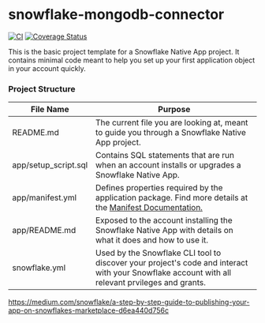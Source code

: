 # snowflake-mongodb-connector

[![CI](https://github.com/samdouble/snowflake-mongodb-connector/actions/workflows/checks.yml/badge.svg)](https://github.com/samdouble/snowflake-mongodb-connector/actions/workflows/checks.yml)
[![Coverage Status](https://coveralls.io/repos/samdouble/snowflake-mongodb-connector/badge.svg?branch=master&service=github)](https://coveralls.io/github/samdouble/snowflake-mongodb-connector?branch=master)

This is the basic project template for a Snowflake Native App project. It contains minimal code meant to help you set up your first application object in your account quickly.

### Project Structure

| File Name                   | Purpose                                             |
| --------------------------- | --------------------------------------------------- |
| README.md                   | The current file you are looking at, meant to guide you through a Snowflake Native App project. |
| app/setup_script.sql        | Contains SQL statements that are run when an account installs or upgrades a Snowflake Native App. |
| app/manifest.yml            | Defines properties required by the application package. Find more details at the [Manifest Documentation.](https://docs.snowflake.com/en/developer-guide/native-apps/creating-manifest) |
| app/README.md               | Exposed to the account installing the Snowflake Native App with details on what it does and how to use it. |
| snowflake.yml               | Used by the Snowflake CLI tool to discover your project's code and interact with your Snowflake account with all relevant prvileges and grants. |

https://medium.com/snowflake/a-step-by-step-guide-to-publishing-your-app-on-snowflakes-marketplace-d6ea440d756c
